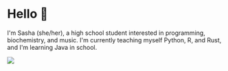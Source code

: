 # Hello :wave:

<!--
**EwwPhysics/EwwPhysics** is a ✨ _special_ ✨ repository because its `README.md` (this file) appears on your GitHub profile.

Here are some ideas to get you started:

- 🔭 I’m currently working on ...
- 🌱 I’m currently learning ...
- 👯 I’m looking to collaborate on ...
- 🤔 I’m looking for help with ...
- 💬 Ask me about ...
- 📫 How to reach me: ...
- 😄 Pronouns: she/her
- ⚡ Fun fact: ...
-->
I'm Sasha (she/her), a high school student interested in programming, biochemistry, and music. 
I'm currently teaching myself Python, R, and Rust, and I'm learning Java in school.


<img align="left" src="https://github-readme-stats.vercel.app/api?username=sashakmurray&show_icons=true&theme=tokyonight&hide=stars">
